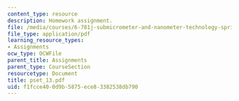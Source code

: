 ```yaml
---
content_type: resource
description: Homework assignment.
file: /media/courses/6-781j-submicrometer-and-nanometer-technology-spring-2006/f1fcce400d9b5875ece83382538db790_pset_13.pdf
file_type: application/pdf
learning_resource_types:
- Assignments
ocw_type: OCWFile
parent_title: Assignments
parent_type: CourseSection
resourcetype: Document
title: pset_13.pdf
uid: f1fcce40-0d9b-5875-ece8-3382538db790
---
```

